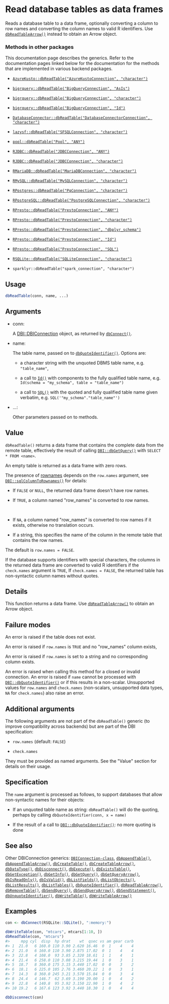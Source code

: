 # Read database tables as data frames

Reads a database table to a data frame, optionally converting a column
to row names and converting the column names to valid R identifiers. Use
[`dbReadTableArrow()`](https://dbi.r-dbi.org/dev/reference/dbReadTableArrow.md)
instead to obtain an Arrow object.

### Methods in other packages

This documentation page describes the generics. Refer to the
documentation pages linked below for the documentation for the methods
that are implemented in various backend packages.

- [`AzureKusto::dbReadTable("AzureKustoConnection", "character")`](https://rdrr.io/pkg/AzureKusto/man/DBI_table.html)

- [`bigrquery::dbReadTable("BigQueryConnection", "AsIs")`](https://bigrquery.r-dbi.org/reference/DBI.html)

- [`bigrquery::dbReadTable("BigQueryConnection", "character")`](https://bigrquery.r-dbi.org/reference/DBI.html)

- [`bigrquery::dbReadTable("BigQueryConnection", "Id")`](https://bigrquery.r-dbi.org/reference/DBI.html)

- [`DatabaseConnector::dbReadTable("DatabaseConnectorConnection", "character")`](https://ohdsi.github.io/DatabaseConnector/reference/dbReadTable-DatabaseConnectorConnection-character-method.html)

- [`lazysf::dbReadTable("SFSQLConnection", "character")`](https://hypertidy.github.io/lazysf/reference/SFSQLConnection-class.html)

- [`pool::dbReadTable("Pool", "ANY")`](http://rstudio.github.io/pool/reference/DBI-wrap.md)

- [`RJDBC::dbReadTable("JDBCConnection", "ANY")`](https://rdrr.io/pkg/RJDBC/man/JDBCConnection-methods.html)

- [`RJDBC::dbReadTable("JDBCConnection", "character")`](https://rdrr.io/pkg/RJDBC/man/JDBCConnection-methods.html)

- [`RMariaDB::dbReadTable("MariaDBConnection", "character")`](https://rmariadb.r-dbi.org/reference/mariadb-tables.html)

- [`RMySQL::dbReadTable("MySQLConnection", "character")`](https://r-dbi.r-universe.dev/RMySQL/reference/dbReadTable.html)

- [`RPostgres::dbReadTable("PqConnection", "character")`](https://rpostgres.r-dbi.org/reference/postgres-tables.html)

- [`RPostgreSQL::dbReadTable("PostgreSQLConnection", "character")`](https://rdrr.io/pkg/RPostgreSQL/man/dbReadTable-methods.html)

- [`RPresto::dbReadTable("PrestoConnection", "ANY")`](https://rdrr.io/pkg/RPresto/man/PrestoConnection-class.html)

- [`RPresto::dbReadTable("PrestoConnection", "character")`](https://rdrr.io/pkg/RPresto/man/PrestoConnection-class.html)

- [`RPresto::dbReadTable("PrestoConnection", "dbplyr_schema")`](https://rdrr.io/pkg/RPresto/man/PrestoConnection-class.html)

- [`RPresto::dbReadTable("PrestoConnection", "Id")`](https://rdrr.io/pkg/RPresto/man/PrestoConnection-class.html)

- [`RPresto::dbReadTable("PrestoConnection", "SQL")`](https://rdrr.io/pkg/RPresto/man/PrestoConnection-class.html)

- [`RSQLite::dbReadTable("SQLiteConnection", "character")`](https://rsqlite.r-dbi.org/reference/dbReadTable.html)

- `sparklyr::dbReadTable("spark_connection", "character")`

## Usage

``` r
dbReadTable(conn, name, ...)
```

## Arguments

- conn:

  A
  [DBI::DBIConnection](https://dbi.r-dbi.org/dev/reference/DBIConnection-class.md)
  object, as returned by
  [`dbConnect()`](https://dbi.r-dbi.org/dev/reference/dbConnect.md).

- name:

  The table name, passed on to
  [`dbQuoteIdentifier()`](https://dbi.r-dbi.org/dev/reference/dbQuoteIdentifier.md).
  Options are:

  - a character string with the unquoted DBMS table name, e.g.
    `"table_name"`,

  - a call to [`Id()`](https://dbi.r-dbi.org/dev/reference/Id.md) with
    components to the fully qualified table name, e.g.
    `Id(schema = "my_schema", table = "table_name")`

  - a call to [`SQL()`](https://dbi.r-dbi.org/dev/reference/SQL.md) with
    the quoted and fully qualified table name given verbatim, e.g.
    `SQL('"my_schema"."table_name"')`

- ...:

  Other parameters passed on to methods.

## Value

`dbReadTable()` returns a data frame that contains the complete data
from the remote table, effectively the result of calling
[`DBI::dbGetQuery()`](https://dbi.r-dbi.org/dev/reference/dbGetQuery.md)
with `SELECT * FROM <name>`.

An empty table is returned as a data frame with zero rows.

The presence of
[rownames](https://dbi.r-dbi.org/dev/reference/rownames.md) depends on
the `row.names` argument, see
[`DBI::sqlColumnToRownames()`](https://dbi.r-dbi.org/dev/reference/rownames.md)
for details:

- If `FALSE` or `NULL`, the returned data frame doesn't have row names.

- If `TRUE`, a column named "row_names" is converted to row names.

&nbsp;

- If `NA`, a column named "row_names" is converted to row names if it
  exists, otherwise no translation occurs.

- If a string, this specifies the name of the column in the remote table
  that contains the row names.

The default is `row.names = FALSE`.

If the database supports identifiers with special characters, the
columns in the returned data frame are converted to valid R identifiers
if the `check.names` argument is `TRUE`, If `check.names = FALSE`, the
returned table has non-syntactic column names without quotes.

## Details

This function returns a data frame. Use
[`dbReadTableArrow()`](https://dbi.r-dbi.org/dev/reference/dbReadTableArrow.md)
to obtain an Arrow object.

## Failure modes

An error is raised if the table does not exist.

An error is raised if `row.names` is `TRUE` and no "row_names" column
exists,

An error is raised if `row.names` is set to a string and no
corresponding column exists.

An error is raised when calling this method for a closed or invalid
connection. An error is raised if `name` cannot be processed with
[`DBI::dbQuoteIdentifier()`](https://dbi.r-dbi.org/dev/reference/dbQuoteIdentifier.md)
or if this results in a non-scalar. Unsupported values for `row.names`
and `check.names` (non-scalars, unsupported data types, `NA` for
`check.names`) also raise an error.

## Additional arguments

The following arguments are not part of the `dbReadTable()` generic (to
improve compatibility across backends) but are part of the DBI
specification:

- `row.names` (default: `FALSE`)

- `check.names`

They must be provided as named arguments. See the "Value" section for
details on their usage.

## Specification

The `name` argument is processed as follows, to support databases that
allow non-syntactic names for their objects:

- If an unquoted table name as string: `dbReadTable()` will do the
  quoting, perhaps by calling `dbQuoteIdentifier(conn, x = name)`

- If the result of a call to
  [`DBI::dbQuoteIdentifier()`](https://dbi.r-dbi.org/dev/reference/dbQuoteIdentifier.md):
  no more quoting is done

## See also

Other DBIConnection generics:
[`DBIConnection-class`](https://dbi.r-dbi.org/dev/reference/DBIConnection-class.md),
[`dbAppendTable()`](https://dbi.r-dbi.org/dev/reference/dbAppendTable.md),
[`dbAppendTableArrow()`](https://dbi.r-dbi.org/dev/reference/dbAppendTableArrow.md),
[`dbCreateTable()`](https://dbi.r-dbi.org/dev/reference/dbCreateTable.md),
[`dbCreateTableArrow()`](https://dbi.r-dbi.org/dev/reference/dbCreateTableArrow.md),
[`dbDataType()`](https://dbi.r-dbi.org/dev/reference/dbDataType.md),
[`dbDisconnect()`](https://dbi.r-dbi.org/dev/reference/dbDisconnect.md),
[`dbExecute()`](https://dbi.r-dbi.org/dev/reference/dbExecute.md),
[`dbExistsTable()`](https://dbi.r-dbi.org/dev/reference/dbExistsTable.md),
[`dbGetException()`](https://dbi.r-dbi.org/dev/reference/dbGetException.md),
[`dbGetInfo()`](https://dbi.r-dbi.org/dev/reference/dbGetInfo.md),
[`dbGetQuery()`](https://dbi.r-dbi.org/dev/reference/dbGetQuery.md),
[`dbGetQueryArrow()`](https://dbi.r-dbi.org/dev/reference/dbGetQueryArrow.md),
[`dbIsReadOnly()`](https://dbi.r-dbi.org/dev/reference/dbIsReadOnly.md),
[`dbIsValid()`](https://dbi.r-dbi.org/dev/reference/dbIsValid.md),
[`dbListFields()`](https://dbi.r-dbi.org/dev/reference/dbListFields.md),
[`dbListObjects()`](https://dbi.r-dbi.org/dev/reference/dbListObjects.md),
[`dbListResults()`](https://dbi.r-dbi.org/dev/reference/dbListResults.md),
[`dbListTables()`](https://dbi.r-dbi.org/dev/reference/dbListTables.md),
[`dbQuoteIdentifier()`](https://dbi.r-dbi.org/dev/reference/dbQuoteIdentifier.md),
[`dbReadTableArrow()`](https://dbi.r-dbi.org/dev/reference/dbReadTableArrow.md),
[`dbRemoveTable()`](https://dbi.r-dbi.org/dev/reference/dbRemoveTable.md),
[`dbSendQuery()`](https://dbi.r-dbi.org/dev/reference/dbSendQuery.md),
[`dbSendQueryArrow()`](https://dbi.r-dbi.org/dev/reference/dbSendQueryArrow.md),
[`dbSendStatement()`](https://dbi.r-dbi.org/dev/reference/dbSendStatement.md),
[`dbUnquoteIdentifier()`](https://dbi.r-dbi.org/dev/reference/dbUnquoteIdentifier.md),
[`dbWriteTable()`](https://dbi.r-dbi.org/dev/reference/dbWriteTable.md),
[`dbWriteTableArrow()`](https://dbi.r-dbi.org/dev/reference/dbWriteTableArrow.md)

## Examples

``` r
con <- dbConnect(RSQLite::SQLite(), ":memory:")

dbWriteTable(con, "mtcars", mtcars[1:10, ])
dbReadTable(con, "mtcars")
#>     mpg cyl  disp  hp drat    wt  qsec vs am gear carb
#> 1  21.0   6 160.0 110 3.90 2.620 16.46  0  1    4    4
#> 2  21.0   6 160.0 110 3.90 2.875 17.02  0  1    4    4
#> 3  22.8   4 108.0  93 3.85 2.320 18.61  1  1    4    1
#> 4  21.4   6 258.0 110 3.08 3.215 19.44  1  0    3    1
#> 5  18.7   8 360.0 175 3.15 3.440 17.02  0  0    3    2
#> 6  18.1   6 225.0 105 2.76 3.460 20.22  1  0    3    1
#> 7  14.3   8 360.0 245 3.21 3.570 15.84  0  0    3    4
#> 8  24.4   4 146.7  62 3.69 3.190 20.00  1  0    4    2
#> 9  22.8   4 140.8  95 3.92 3.150 22.90  1  0    4    2
#> 10 19.2   6 167.6 123 3.92 3.440 18.30  1  0    4    4

dbDisconnect(con)
```
